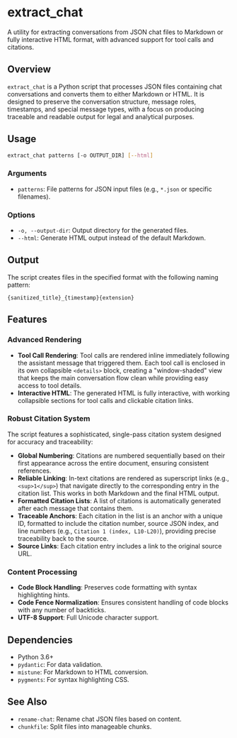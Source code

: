 # extract_chat

A utility for extracting conversations from JSON chat files to Markdown or fully interactive HTML format, with advanced support for tool calls and citations.

## Overview

`extract_chat` is a Python script that processes JSON files containing chat conversations and converts them to either Markdown or HTML. It is designed to preserve the conversation structure, message roles, timestamps, and special message types, with a focus on producing traceable and readable output for legal and analytical purposes.

## Usage

```bash
extract_chat patterns [-o OUTPUT_DIR] [--html]
```

### Arguments

- `patterns`: File patterns for JSON input files (e.g., `*.json` or specific filenames).

### Options

- `-o, --output-dir`: Output directory for the generated files.
- `--html`: Generate HTML output instead of the default Markdown.

## Output

The script creates files in the specified format with the following naming pattern:

```
{sanitized_title}_{timestamp}{extension}
```

## Features

### Advanced Rendering

- **Tool Call Rendering**: Tool calls are rendered inline immediately following the assistant message that triggered them. Each tool call is enclosed in its own collapsible `<details>` block, creating a "window-shaded" view that keeps the main conversation flow clean while providing easy access to tool details.
- **Interactive HTML**: The generated HTML is fully interactive, with working collapsible sections for tool calls and clickable citation links.

### Robust Citation System

The script features a sophisticated, single-pass citation system designed for accuracy and traceability:

- **Global Numbering**: Citations are numbered sequentially based on their first appearance across the entire document, ensuring consistent references.
- **Reliable Linking**: In-text citations are rendered as superscript links (e.g., `<sup>1</sup>`) that navigate directly to the corresponding entry in the citation list. This works in both Markdown and the final HTML output.
- **Formatted Citation Lists**: A list of citations is automatically generated after each message that contains them.
- **Traceable Anchors**: Each citation in the list is an anchor with a unique ID, formatted to include the citation number, source JSON index, and line numbers (e.g., `Citation 1 (index, L10-L20)`), providing precise traceability back to the source.
- **Source Links**: Each citation entry includes a link to the original source URL.

### Content Processing

- **Code Block Handling**: Preserves code formatting with syntax highlighting hints.
- **Code Fence Normalization**: Ensures consistent handling of code blocks with any number of backticks.
- **UTF-8 Support**: Full Unicode character support.

## Dependencies

- Python 3.6+
- `pydantic`: For data validation.
- `mistune`: For Markdown to HTML conversion.
- `pygments`: For syntax highlighting CSS.

## See Also

- `rename-chat`: Rename chat JSON files based on content.
- `chunkfile`: Split files into manageable chunks.